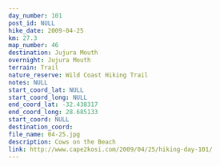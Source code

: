 ```yaml
---
day_number: 101
post_id: NULL
hike_date: 2009-04-25
km: 27.3
map_number: 46
destination: Jujura Mouth
overnight: Jujura Mouth
terrain: Trail
nature_reserve: Wild Coast Hiking Trail
notes: NULL
start_coord_lat: NULL
start_coord_long: NULL
end_coord_lat: -32.438317
end_coord_long: 28.685133
start_coord: NULL
destination_coord: 
file_name: 04-25.jpg
description: Cows on the Beach
link: http://www.cape2kosi.com/2009/04/25/hiking-day-101/
---
```


